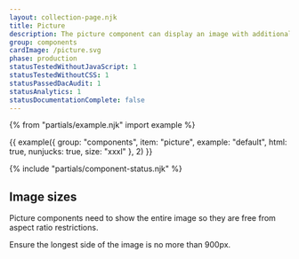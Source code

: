 ```yaml
---
layout: collection-page.njk
title: Picture
description: The picture component can display an image with additional information.
group: components
cardImage: /picture.svg
phase: production
statusTestedWithoutJavaScript: 1
statusTestedWithoutCSS: 1
statusPassedDacAudit: 1
statusAnalytics: 1
statusDocumentationComplete: false
---
```


{% from "partials/example.njk" import example %}

{{ example({ group: "components", item: "picture", example: "default", html: true, nunjucks: true, size: "xxxl" }, 2) }}

{% include "partials/component-status.njk" %}

## Image sizes

Picture components need to show the entire image so they are free from aspect ratio restrictions.

Ensure the longest side of the image is no more than 900px.
